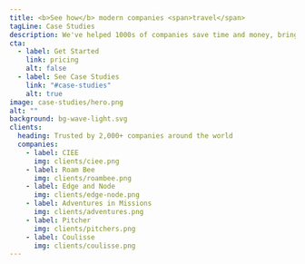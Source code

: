 ```yaml
---
title: <b>See how</b> modern companies <span>travel</span>
tagLine: Case Studies
description: We've helped 1000s of companies save time and money, bringing their business travel into the future. Learn how some of our customers are using TravelPerk to manage their business travel more smoothly than ever before.
cta:
  - label: Get Started
    link: pricing
    alt: false
  - label: See Case Studies
    link: "#case-studies"
    alt: true
image: case-studies/hero.png
alt: ""
background: bg-wave-light.svg
clients:
  heading: Trusted by 2,000+ companies around the world
  companies:
    - label: CIEE
      img: clients/ciee.png
    - label: Roam Bee
      img: clients/roambee.png
    - label: Edge and Node
      img: clients/edge-node.png
    - label: Adventures in Missions
      img: clients/adventures.png
    - label: Pitcher
      img: clients/pitchers.png
    - label: Coulisse
      img: clients/coulisse.png
---
```

